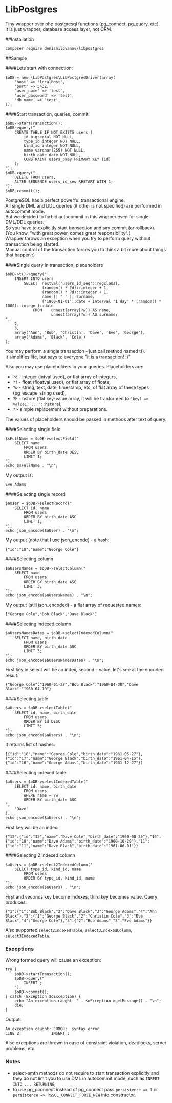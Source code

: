 LibPostgres
===========

Tiny wrapper over php postgresql functions (pg_connect, pg_query, etc).  
It is just wrapper, database access layer, not ORM.

##Installation

    composer require denismilovanov/libpostgres

##Sample


####Lets start with connection:

    $oDB = new \LibPostgres\LibPostgresDriver(array(
        'host' => 'localhost',
        'port' => 5432,
        'user_name' => 'test',
        'user_password' => 'test',
        'db_name' => 'test',
    ));

####Start transaction, queries, commit

    $oDB->startTransaction();
    $oDB->query("
        CREATE TABLE IF NOT EXISTS users (
            id bigserial NOT NULL,
            type_id integer NOT NULL,
            kind_id integer NOT NULL,
            name varchar(255) NOT NULL,
            birth_date date NOT NULL,
            CONSTRAINT users_pkey PRIMARY KEY (id)
        );
    ");
    $oDB->query("
        DELETE FROM users;
        ALTER SEQUENCE users_id_seq RESTART WITH 1;
    ");
    $oDB->commit();

PostgreSQL has a perfect powerful transactional engine.  
All single DML and DDL queries (if other is not specified) are performed in autocommit mode.  
But we decided to forbid autocommit in this wrapper even for single DML/DDL queries.  
So you have to explicitly start transaction and say commit (or rollback).  
(You know, "with great power, comes great responsibility".)  
Wrapper throws an exception when you try to perform query without transaction being started.  
Manual control of the transaction forces you to think a bit more about things that happen :)  

####Single query in transaction, placeholders

    $oDB->t()->query("
        INSERT INTO users
            SELECT  nextval('users_id_seq'::regclass),
                    (random() * ?d)::integer + 1,
                    (random() * ?d)::integer + 1,
                    name || ' ' || surname,
                    ('1960-01-01'::date + interval '1 day' * (random() * 1000)::integer)::date
                FROM    unnest(array[?w]) AS name,
                        unnest(array[?w]) AS surname;
    ",
        2,
        3,
        array('Ann', 'Bob', 'Christin', 'Dave', 'Eve', 'George'),
        array('Adams', 'Black', 'Cole')
    );

You may perform a single transaction - just call method named t().  
It simplifies life, but says to everyone "it is a transaction! :)"

Also you may use placeholders in your queries.
Placeholders are:
* `?d` - integer (intval used), or flat array of integers,
* `?f` - float (floatval used), or flat array of floats,
* `?w` - string, text, date, timestamp, etc, of flat array of these types (pg_escape_string used),
* `?h` - hstore (flat key-value array, it will be tranformed to `'key1 => value1, ...'::hstore`),
* `?` - simple replacement without preparations.

The values of placeholders should be passed in methods after text of query.

####Selecting single field

    $sFullName = $oDB->selectField("
        SELECT name
            FROM users
            ORDER BY birth_date DESC
            LIMIT 1;
    ");
    echo $sFullName . "\n";

My output is:

    Eve Adams

####Selecting single record

    $aUser = $oDB->selectRecord("
        SELECT id, name
            FROM users
            ORDER BY birth_date ASC
            LIMIT 1;
    ");
    echo json_encode($aUser) . "\n";

My output (note that I use json_encode) - a hash:

    {"id":"18","name":"George Cole"}

####Selecting column

    $aUsersNames = $oDB->selectColumn("
        SELECT name
            FROM users
            ORDER BY birth_date ASC
            LIMIT 3;
    ");
    echo json_encode($aUsersNames) . "\n";

My output (still json_encoded) - a flat array of requested names:

    ["George Cole","Bob Black","Dave Black"]

####Selecting indexed column

    $aUsersNamesDates = $oDB->selectIndexedColumn("
        SELECT name, birth_date
            FROM users
            ORDER BY birth_date ASC
            LIMIT 3;
    ");
    echo json_encode($aUsersNamesDates) . "\n";

First key in select will be an index, second - value, let's see at the encoded result:

    {"George Cole":"1960-01-27","Bob Black":"1960-04-08","Dave Black":"1960-04-10"}

####Selecting table

    $aUsers = $oDB->selectTable("
        SELECT id, name, birth_date
            FROM users
            ORDER BY id DESC
            LIMIT 3;
    ");
    echo json_encode($aUsers) . "\n";

It returns list of hashes:

    [{"id":"18","name":"George Cole","birth_date":"1961-05-27"},{"id":"17","name":"George Black","birth_date":"1961-04-15"},{"id":"16","name":"George Adams","birth_date":"1961-12-27"}]

####Selecting indexed table

    $aUsers = $oDB->selectIndexedTable("
        SELECT id, name, birth_date
            FROM users
            WHERE name ~ ?w
            ORDER BY birth_date ASC
    ",
        'Dave'
    );
    echo json_encode($aUsers) . "\n";

First key will be an index:

    {"12":{"id":"12","name":"Dave Cole","birth_date":"1960-08-25"},"10":{"id":"10","name":"Dave Adams","birth_date":"1960-10-29"},"11":{"id":"11","name":"Dave Black","birth_date":"1961-06-01"}}

####Selecting 2 indexed column

    $aUsers = $oDB->select2IndexedColumn("
        SELECT type_id, kind_id, name
            FROM users
            ORDER BY type_id, kind_id, name
    ");
    echo json_encode($aUsers) . "\n";

First and seconds key become indexes, third key becomes value. Query produces:

    {"1":{"1":"Bob Black","2":"Dave Black","3":"George Adams","4":"Ann Black"},"2":{"1":"George Black","2":"Christin Cole","3":"Eve Black","4":"George Cole"},"3":{"2":"Bob Adams","3":"Eve Adams"}}

Also supported `select2IndexedTable`, `select3IndexedColumn`, `select3IndexedTable`.

### Exceptions

Wrong formed query will cause an exception:

    try {
        $oDB->startTransaction();
        $oDB->query("
            INSERT ;
        ");
        $oDB->commit();
    } catch (Exception $oException) {
        echo "An exception caught: " . $oException->getMessage() . "\n";
        die;
    }

Output:

    An exception caught: ERROR:  syntax error
    LINE 2:             INSERT ;

Also exceptions are thrown in case of constraint violation, deadlocks, server problems, etc.

### Notes

* select-smth methods do not require to start transaction explicitly and they do not limit you to use DML in autocommit mode, such as `INSERT INTO ... RETURNING`,
* to use pg_pconnect instead of pg_connect pass `persistence => 1` or `persistence => PGSQL_CONNECT_FORCE_NEW` into constructor.
